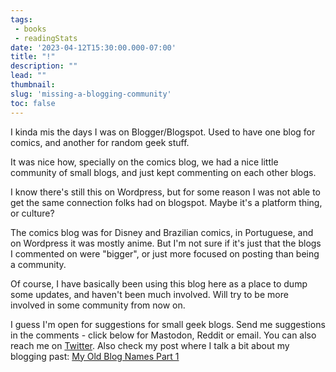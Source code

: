 ```yaml
---
tags:
 - books
 - readingStats
date: '2023-04-12T15:30:00.000-07:00'
title: "!"
description: ""
lead: ""
thumbnail: 
slug: 'missing-a-blogging-community'
toc: false
---
```


I kinda mis the days I was on Blogger/Blogspot. Used to have one blog for comics, and another for random geek stuff. 

It was nice how, specially on the comics blog, we had a nice little community of small blogs, and just kept commenting on each other blogs.

I know there's still this on Wordpress, but for some reason I was not able to get the same connection folks had on blogspot. Maybe it's a platform thing, or culture? 

The comics blog was for Disney and Brazilian comics, in Portuguese, and on Wordpress it was mostly anime. But I'm not sure if it's just that the blogs I commented on were "bigger", or just more focused on posting than being a community.

Of course, I have basically been using this blog here as a place to dump some updates, and haven't been much involved. Will try to be more involved in some community from now on.

I guess I'm open for suggestions for small geek blogs. Send me suggestions in the comments - click below for Mastodon, Reddit or email. You can also reach me on [Twitter](https://twitter.com/geeko_saur). Also check my post where I talk a bit about my blogging past: [My Old Blog Names Part 1](/post/my-old-blogs-names-part-1)